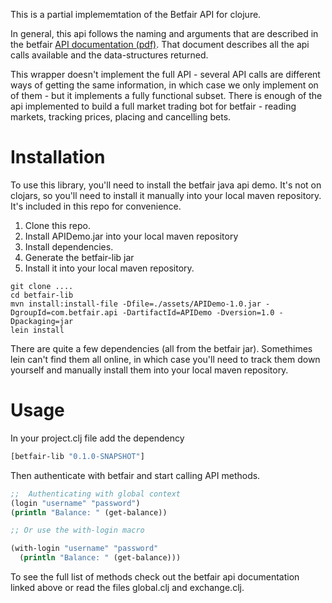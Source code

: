 This is a partial implememtation of the Betfair API for clojure.

In general, this api follows the naming and arguments that are described in the betfair [API documentation (pdf)](https://developer.betfair.com/assets/BetfairSportsExchangeAPIReferenceGuidev6.pdf). That document describes all the api calls available and the data-structures returned.

This wrapper doesn't implement the full API - several API calls are different ways of getting the same information, in which case we only implement on of them - but it implements a fully functional subset.  There is enough of the api implemented to build a full market trading bot for betfair - reading markets, tracking prices, placing and cancelling bets.

# Installation
To use this library, you'll need to install the betfair java api demo. It's not on clojars, so you'll need to install it manually into your local maven repository. It's included in this repo for convenience.

1. Clone this repo.
2. Install APIDemo.jar into your local maven repository
3. Install dependencies.
4. Generate the betfair-lib jar
5. Install it into your local maven repository.

```
git clone ....
cd betfair-lib
mvn install:install-file -Dfile=./assets/APIDemo-1.0.jar -DgroupId=com.betfair.api -DartifactId=APIDemo -Dversion=1.0 -Dpackaging=jar
lein install
```

There are quite a few dependencies (all from the betfair jar). Somethimes lein can't find them all online, in which case you'll need to track them down yourself and manually install them into your local maven repository.

# Usage

In your project.clj file add the dependency

```clojure
[betfair-lib "0.1.0-SNAPSHOT"]
```

Then authenticate with betfair and start calling API methods.

```clojure
;;  Authenticating with global context
(login "username" "password")
(println "Balance: " (get-balance))

;; Or use the with-login macro

(with-login "username" "password"
  (println "Balance: " (get-balance)))
```

To see the full list of methods check out the betfair api documentation linked above or read the files global.clj and exchange.clj.
